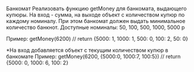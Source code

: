 Банкомат
Реализовать функцию getMoney для банкомата, выдающего купюры.
На вход - сумма, на выходе объект с количеством купюр по каждому номиналу.
При этом банкомат должен выдать минимальное количество банкнот.
Доступные номиналы: 50, 100, 500, 1000, 5000 р

Пример: getMoney(6200) // return {5000: 1, 1000: 1, 500: 0, 100: 2, 50: 0}

*На вход добавляется объект с текущим количеством купюр в банкомате
Пример: getMoney(6200, {5000:0, 1000:7, 100:5}) // return {5000: 0, 1000: 6, 100: 2}
